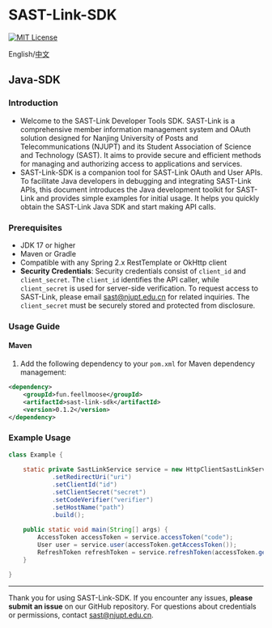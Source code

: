 # SAST-Link-SDK

[![MIT License](https://img.shields.io/badge/License-MIT-green.svg)](https://choosealicense.com/licenses/mit/)

English/[中文](https://github.com/feellmoose/sast-link-java-sdk/blob/main/README_CN.md)

## Java-SDK

### Introduction

- Welcome to the SAST-Link Developer Tools SDK. SAST-Link is a comprehensive member information management system and OAuth solution designed for Nanjing University of Posts and Telecommunications (NJUPT) and its Student Association of Science and Technology (SAST). It aims to provide secure and efficient methods for managing and authorizing access to applications and services.
- SAST-Link-SDK is a companion tool for SAST-Link OAuth and User APIs. To facilitate Java developers in debugging and integrating SAST-Link APIs, this document introduces the Java development toolkit for SAST-Link and provides simple examples for initial usage. It helps you quickly obtain the SAST-Link Java SDK and start making API calls.

### Prerequisites

- JDK 17 or higher
- Maven or Gradle
- Compatible with any Spring 2.x RestTemplate or OkHttp client
- **Security Credentials**: Security credentials consist of `client_id` and `client_secret`. The `client_id` identifies the API caller, while `client_secret` is used for server-side verification. To request access to SAST-Link, please email [sast@njupt.edu.cn](mailto:sast@njupt.edu.cn) for related inquiries. The `client_secret` must be securely stored and protected from disclosure.

### Usage Guide

#### Maven

1. Add the following dependency to your `pom.xml` for Maven dependency management:

```xml
<dependency>
    <groupId>fun.feellmoose</groupId>
    <artifactId>sast-link-sdk</artifactId>
    <version>0.1.2</version>
</dependency>
```

### Example Usage

```java
class Example {
    
    static private SastLinkService service = new HttpClientSastLinkService.Builder()
            .setRedirectUri("uri")
            .setClientId("id")
            .setClientSecret("secret")
            .setCodeVerifier("verifier")
            .setHostName("path")
            .build();
    
    public static void main(String[] args) {
        AccessToken accessToken = service.accessToken("code");
        User user = service.user(accessToken.getAccessToken());
        RefreshToken refreshToken = service.refreshToken(accessToken.getRefreshToken());
    }

}
```

---

Thank you for using SAST-Link-SDK. If you encounter any issues, **please submit an issue** on our GitHub repository. For questions about credentials or permissions, contact [sast@njupt.edu.cn](mailto:sast@njupt.edu.cn).
